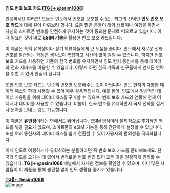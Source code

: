 **인도 번호 보호 카드 [[TG💪+ @esim1088](https://t.me/s/esim1088)]**

안녕하세요 여러분! 오늘은 인도에서 번호를 보호할 수 있는 최고의 선택인 **인도 번호 보호 카드**에 대해 깊이 다뤄보려 합니다. 요즘 많은 분들이 해외 생활이나 여행을 하면서 자신의 스마트폰 번호를 안전하게 유지하는 것이 중요한 문제로 떠오르고 있습니다. 이때 필요한 것이 바로 **ESIM 기술**을 활용한 번호 보호 카드입니다.

이 제품은 특히 유학생이나 장기 체류자들에게 큰 도움을 줍니다. 인도에서 새로운 전화번호를 발급받는 과정은 생각보다 복잡하고 시간이 많이 걸릴 수 있습니다. 하지만 번호 보호 카드를 사용하면 기존의 한국 번호를 유지하면서 인도 현지 통신사를 통해 데이터와 전화 서비스를 이용할 수 있습니다. 이렇게 하면 한국 가족과 친구들에게 언제든 연락을 취할 수 있어 안심이 됩니다.

또한 번호 보호 카드는 단순히 번호만 보호해주는 것이 아닙니다. 인도 현지의 다양한 데이터 패스와 함께 사용할 수 있어 매우 실용적입니다. 예를 들어, 인도에서 일상적인 데이터 사용량을 위해 데이터 패스를 구매할 수 있으며, 번호 보호 카드와 연동해 언제 어디서나 데이터를 사용할 수 있습니다. 더불어, 한국 번호를 유지하면서 국제 전화를 걸거나 문자를 보내는 것도 가능합니다.

이 제품은 **유연성**이라는 면에서도 뛰어납니다. ESIM 방식이라 물리적으로 추가적인 카드를 넣을 필요가 없으며, 스마트폰의 eSIM 기능을 통해 간단하게 설정할 수 있습니다. 또한 여러 통신사의 데이터 패스를 쉽게 전환할 수 있어 사용자의 편의성을 극대화합니다.

이제 인도로 여행하거나 유학하려는 분들이라면 꼭 번호 보호 카드를 준비해보세요. 한국과 인도를 오가는 데 있어서 번거로운 번호 변경 없이 모든 것을 원활하게 관리할 수 있습니다. **TG💪+ @esim1088** 채널에서 자세한 정보를 확인할 수 있으며, 이미 많은 사람들이 이 제품을 통해 불편함 없이 인도 생활을 즐기고 있습니다.

**[TG💪+ @esim1088](https://t.me/s/esim1088)**  
![Image](https://i.postimg.cc/Y0z9fWf4/image.png)